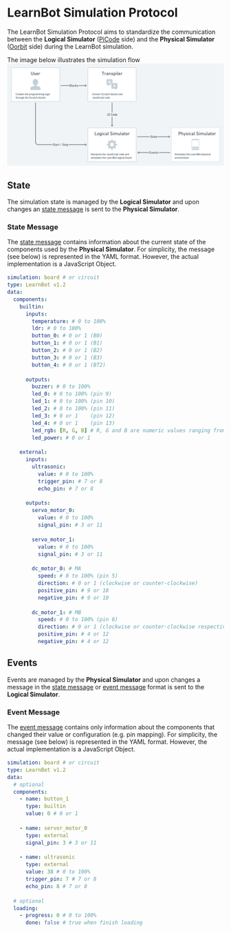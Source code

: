 # LearnBot Simulation Protocol

The LearnBot Simulation Protocol aims to standardize the communication between the **Logical Simulator** ([PiCode](https://picode.com.br) side) and the **Physical Simulator** ([Oorbit](https://oorbit.com.br) side) during the LearnBot simulation.

The image below illustrates the simulation flow
![Simulation Flow](./assets/code-simulation-flow.png)

## State

The simulation state is managed by the **Logical Simulator** and upon changes an [state message](#state-message) is sent to the **Physical Simulator**.

### State Message

The [state message](#state-message) contains information about the current state of the components used by the **Physical Simulator**. For simplicity, the message (see below) is represented in the YAML format. However, the actual implementation is a JavaScript Object.

```yaml
simulation: board # or circuit
type: LearnBot v1.2
data:
  components:
    builtin:
      inputs:
        temperature: # 0 to 100%
        ldr: # 0 to 100%
        button_0: # 0 or 1 (B0)
        button_1: # 0 or 1 (B1)
        button_2: # 0 or 1 (B2)
        button_3: # 0 or 1 (B3)
        button_4: # 0 or 1 (BT2)

      outputs:
        buzzer: # 0 to 100%
        led_0: # 0 to 100% (pin 9)
        led_1: # 0 to 100% (pin 10)
        led_2: # 0 to 100% (pin 11)
        led_3: # 0 or 1    (pin 12)
        led_4: # 0 or 1    (pin 13)
        led_rgb: [R, G, B] # R, G and B are numeric values ranging from 0 to 100%
        led_power: # 0 or 1

    external:
      inputs:
        ultrasonic:
          value: # 0 to 100%
          trigger_pin: # 7 or 8
          echo_pin: # 7 or 8

      outputs:
        servo_motor_0:
          value: # 0 to 100%
          signal_pin: # 3 or 11

        servo_motor_1:
          value: # 0 to 100%
          signal_pin: # 3 or 11

        dc_motor_0: # MA
          speed: # 0 to 100% (pin 5)
          direction: # 0 or 1 (clockwise or counter-clockwise)
          positive_pin: # 9 or 10
          negative_pin: # 9 or 10

        dc_motor_1: # MB
          speed: # 0 to 100% (pin 6)
          direction: # 0 or 1 (clockwise or counter-clockwise respectively)
          positive_pin: # 4 or 12
          negative_pin: # 4 or 12
```

## Events

Events are managed by the **Physical Simulator** and upon changes a message in the [state message](#state-message) or [event message](#event-message) format is sent to the **Logical Simulator**.

### Event Message

The [event message](#event-message) contains only information about the components that changed their value or configuration (e.g. pin mapping). For simplicity, the message (see below) is represented in the YAML format. However, the actual implementation is a JavaScript Object.

```yaml
simulation: board # or circuit
type: LearnBot v1.2
data:
  # optional
  components:
    - name: button_1
      type: builtin
      value: 0 # 0 or 1

    - name: servor_motor_0
      type: external
      signal_pin: 3 # 3 or 11

    - name: ultrasonic
      type: external
      value: 38 # 0 to 100%
      trigger_pin: 7 # 7 or 8
      echo_pin: 8 # 7 or 8

  # optional
  loading:
    - progress: 0 # 0 to 100%
      done: false # true when finish loading
```
